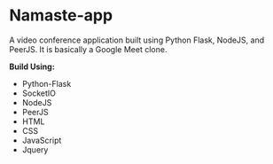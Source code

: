 # Namaste-app
A video conference application built using Python Flask, NodeJS, and PeerJS. It is basically a Google Meet clone.

**Build Using:**
* Python-Flask
* SocketIO
* NodeJS
* PeerJS
* HTML
* CSS
* JavaScript
* Jquery
